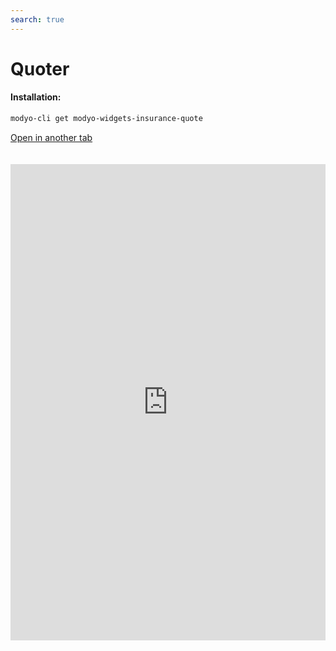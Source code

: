 ```yaml
---
search: true
---
```


# Quoter <Badge text="Beta" type="warn"/> 

#### Installation:

```bash
modyo-cli get modyo-widgets-insurance-quote
```

[Open in another tab](https://widgets.modyo.com/seguros/personas/cotizador)

 <iframe id="widgetFrame" src="https://widgets.modyo.com/seguros/personas/cotizador" width="100%" frameBorder="0"  style="min-height:762px;overflow:auto;margin-top:20px;"/> 

| Functionality | Description |
| — |
